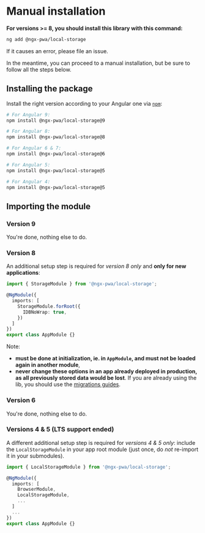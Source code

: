 # Manual installation

**For versions >= 8, you should install this library with this command:**

```bash
ng add @ngx-pwa/local-storage
```

If it causes an error, please file an issue.

In the meantime, you can proceed to a manual installation, but be sure to follow all the steps below.

## Installing the package

Install the right version according to your Angular one via [`npm`](http://npmjs.com):

```bash
# For Angular 9:
npm install @ngx-pwa/local-storage@9

# For Angular 8:
npm install @ngx-pwa/local-storage@8

# For Angular 6 & 7:
npm install @ngx-pwa/local-storage@6

# For Angular 5:
npm install @ngx-pwa/local-storage@5

# For Angular 4:
npm install @ngx-pwa/local-storage@5
```

## Importing the module

### Version 9

You're done, nothing else to do.

### Version 8

An additional setup step is required for *version 8 only* and **only for new applications**:

```ts
import { StorageModule } from '@ngx-pwa/local-storage';

@NgModule({
  imports: [
    StorageModule.forRoot({
      IDBNoWrap: true,
    })
  ]
})
export class AppModule {}
```

Note:
- **must be done at initialization, ie. in `AppModule`, and must not be loaded again in another module**,
- **never change these options in an app already deployed in production, as all previously stored data would be lost**.
If you are already using the lib, you should use the [migrations guides](../MIGRATION.md).

### Version 6

You're done, nothing else to do.

### Versions 4 & 5 (LTS support ended)

A different additional setup step is required for *versions 4 & 5 only*:
include the `LocalStorageModule` in your app root module (just once, do *not* re-import it in your submodules).

```typescript
import { LocalStorageModule } from '@ngx-pwa/local-storage';

@NgModule({
  imports: [
    BrowserModule,
    LocalStorageModule,
    ...
  ]
  ...
})
export class AppModule {}
```
